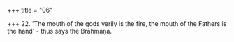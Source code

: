+++
title = "06"

+++
22. 'The mouth of the gods verily is the fire, the mouth of the Fathers is the hand' - thus says the Brāhmaṇa.
